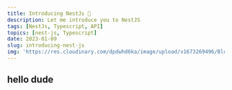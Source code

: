 ```yaml
---
title: Introducing NestJs 🤠 
description: Let me introduce you to NestJS
tags: [NestJs, Typescript, API]
topics: [nest-js, Typescript]  
date: 2023-01-09
slug: introducing-nest-js
img: 'https://res.cloudinary.com/dpdwhd6ka/image/upload/v1673269496/Blog/articles/nuxt-js/helloworld_gnvjcx.png'
---
```


## hello dude

